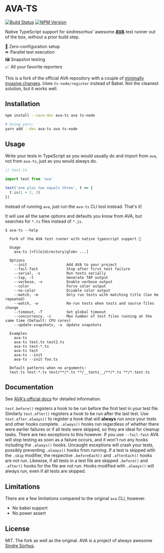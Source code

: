 # AVA-TS

[![Build Status](https://travis-ci.org/andywer/ava-ts.svg?branch=master)](https://travis-ci.org/andywer/ava-ts)
[![NPM Version](https://img.shields.io/npm/v/ava-ts.svg)](https://www.npmjs.com/package/ava-ts)

Native TypeScript support for sindresorhus' awesome [**AVA**](https://github.com/avajs/ava) test runner out of the box, without a prior build step.

🚀 Zero-configuration setup<br/>
⏩ Parallel test execution<br/>
🖼 Snapshot testing<br/>
📈 All your favorite reporters

This is a fork of the official AVA repository with a couple of [minimally invasive changes](https://github.com/andywer/ava-ts/pull/1). Uses `ts-node/register` instead of Babel. Not the cleanest solution, but it works well.


## Installation

```sh
npm install --save-dev ava-ts ava ts-node

# Using yarn:
yarn add --dev ava-ts ava ts-node
```


## Usage

Write your tests in TypeScript as you would usually do and import from `ava`, not from `ava-ts`, just as you would always do.

```typescript
// test.ts

import test from 'ava'

test('one plus two equals three', t => {
  t.is(1 + 2, 3)
})
```

Instead of running `ava`, just run the `ava-ts` CLI tool instead. That's it!

It will use all the same options and defaults you know from AVA, but searches for `*.ts` files instead of `*.js`.

```
$ ava-ts --help

  Fork of the AVA test runner with native typescript support 🚀

  Usage
    ava-ts [<file|directory|glob> ...]

  Options
    --init                  Add AVA to your project
    --fail-fast             Stop after first test failure
    --serial, -s            Run tests serially
    --tap, -t               Generate TAP output
    --verbose, -v           Enable verbose output
    --color                 Force color output
    --no-color              Disable color output
    --match, -m             Only run tests with matching title (Can be repeated)
    --watch, -w             Re-run tests when tests and source files change
    --timeout, -T           Set global timeout
    --concurrency, -c       Max number of test files running at the same time (Default: CPU cores)
    --update-snapshots, -u  Update snapshots

  Examples
    ava-ts
    ava-ts test.ts test2.ts
    ava-ts test-*.ts
    ava-ts test
    ava-ts --init
    ava-ts --init foo.ts

  Default patterns when no arguments:
  test.ts test-*.ts test/**/*.ts **/__tests__/**/*.ts **/*.test.ts
```

## Documentation

See [AVA's official docs](https://github.com/avajs/ava) for detailed information.

`test.before()` registers a hook to be run before the first test in your test file. Similarly `test.after()` registers a hook to be run after the last test. Use `test.after.always()` to register a hook that will **always** run once your tests and other hooks complete. `.always()` hooks run regardless of whether there were earlier failures or if all tests were skipped, so they are ideal for cleanup tasks. There are two exceptions to this however. If you use `--fail-fast` AVA will stop testing as soon as a failure occurs, and it won't run any hooks including the `.always()` hooks. Uncaught exceptions will crash your tests, possibly preventing `.always()` hooks from running.
If a test is skipped with the `.skip` modifier, the respective `.beforeEach()` and `.afterEach()` hooks are not run. Likewise, if all tests in a test file are skipped `.before()` and `.after()` hooks for the file are not run. Hooks modified with `.always()` will always run, even if all tests are skipped.


## Limitations

There are a few limitations compared to the original `ava` CLI, however.

* No babel support
* No power assert


## License

MIT. The fork as well as the original. AVA is a project of always awesome [Sindre Sorhus](https://github.com/sindresorhus).

